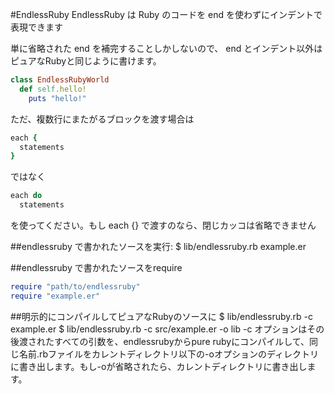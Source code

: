 #EndlessRuby
EndlessRuby は Ruby のコードを end を使わずにインデントで表現できます

単に省略された end を補完することしかしないので、 end とインデント以外はピュアなRubyと同じように書けます。
```ruby
class EndlessRubyWorld
  def self.hello!
    puts "hello!"
```
ただ、複数行にまたがるブロックを渡す場合は

```ruby
each {
  statements
}
```
ではなく

```ruby
each do
  statements
```

を使ってください。もし each {} で渡すのなら、閉じカッコは省略できません  

##endlessruby で書かれたソースを実行:
	$ lib/endlessruby.rb example.er

##endlessruby で書かれたソースをrequire
```ruby
require "path/to/endlessruby"
require "example.er"
```

##明示的にコンパイルしてピュアなRubyのソースに
	$ lib/endlessruby.rb -c example.er
	$ lib/endlessruby.rb -c src/example.er -o lib
-c オプションはその後渡されたすべての引数を、endlessrubyからpure rubyにコンパイルして、同じ名前.rbファイルをカレントディレクトリ以下の-oオプションのディレクトリに書き出します。もし-oが省略されたら、カレントディレクトリに書き出します。